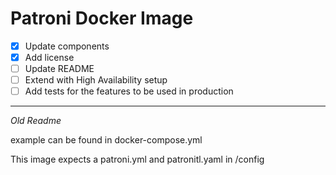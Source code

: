 # Patroni Docker Image

- [X] Update components
- [X] Add license
- [ ] Update README
- [ ] Extend with High Availability setup
- [ ] Add tests for the features to be used in production

---

*Old Readme*

example can be found in docker-compose.yml

This image expects a patroni.yml and patronitl.yaml in /config